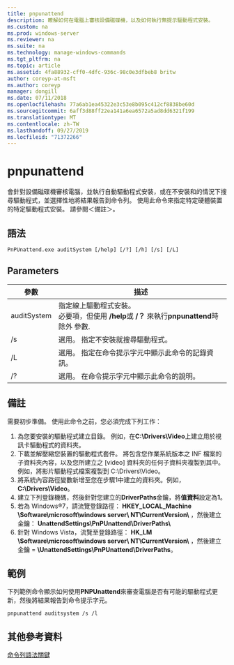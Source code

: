 ```yaml
---
title: pnpunattend
description: 瞭解如何在電腦上審核設備磁碟機，以及如何執行無提示驅動程式安裝。
ms.custom: na
ms.prod: windows-server
ms.reviewer: na
ms.suite: na
ms.technology: manage-windows-commands
ms.tgt_pltfrm: na
ms.topic: article
ms.assetid: 4fa88932-cff0-4dfc-936c-98c0e3dfbeb8 britw
author: coreyp-at-msft
ms.author: coreyp
manager: dongill
ms.date: 07/11/2018
ms.openlocfilehash: 77a6ab1ea45322e3c53e8b095c412cf8838be60d
ms.sourcegitcommit: 6aff3d88ff22ea141a6ea6572a5ad8dd6321f199
ms.translationtype: MT
ms.contentlocale: zh-TW
ms.lasthandoff: 09/27/2019
ms.locfileid: "71372266"
---
```

# <a name="pnpunattend"></a>pnpunattend

會針對設備磁碟機審核電腦，並執行自動驅動程式安裝，或在不安裝和的情況下搜尋驅動程式，並選擇性地將結果報告到命令列。 使用此命令來指定特定硬體裝置的特定驅動程式安裝。 請參閱＜備註＞。

## <a name="syntax"></a>語法

```
PnPUnattend.exe auditSystem [/help] [/?] [/h] [/s] [/L]
```

## <a name="parameters"></a>Parameters

|參數|描述|
|---------|-----------|
|auditSystem|指定線上驅動程式安裝。</br>必要項，但使用 **/help**或 **/？** 來執行**pnpunattend**時除外 參數.|
|/s|選用。 指定不安裝就搜尋驅動程式。|
|/L|選用。 指定在命令提示字元中顯示此命令的記錄資訊。|
|/?|選用。 在命令提示字元中顯示此命令的說明。|

## <a name="remarks"></a>備註

需要初步準備。 使用此命令之前，您必須完成下列工作：

1. 為您要安裝的驅動程式建立目錄。 例如，在**C:\Drivers\Video**上建立用於視訊卡驅動程式的資料夾。
2. 下載並解壓縮您裝置的驅動程式套件。 將包含您作業系統版本之 INF 檔案的子資料夾內容，以及您所建立之 [video] 資料夾的任何子資料夾複製到其中。 例如，將影片驅動程式檔案複製到 C:\Drivers\Video。
3. 將系統內容路徑變數新增至您在步驟1中建立的資料夾。例如， **C:\Drivers\Video**。
4. 建立下列登錄機碼，然後針對您建立的**DriverPaths**金鑰，將**值資料**設定為**1**。
5. 若為 Windows®7，請流覽登錄路徑： **HKEY_LOCAL_Machine \Software\microsoft\windows server\ NT\CurrentVersion\\** ，然後建立金鑰： **UnattendSettings\PnPUnattend\DriverPaths\\**
6. 針對 Windows Vista，流覽至登錄路徑： **HK_LM \Software\microsoft\windows server\ NT\CurrentVersion\\** ，然後建立金鑰 = **\UnattendSettings\PnPUnattend\DriverPaths**。

## <a name="examples"></a>範例

下列範例命令顯示如何使用**PNPUnattend**來審查電腦是否有可能的驅動程式更新，然後將結果報告到命令提示字元。

```
pnpunattend auditsystem /s /l 
```

## <a name="additional-references"></a>其他參考資料

[命令列語法關鍵](command-line-syntax-key.md)